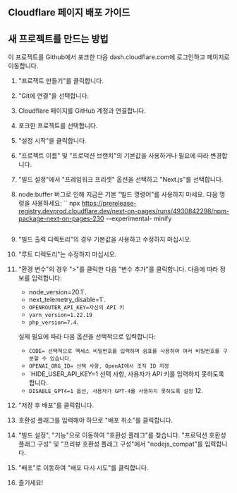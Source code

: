 ## Cloudflare 페이지 배포 가이드

## 새 프로젝트를 만드는 방법
이 프로젝트를 Github에서 포크한 다음 dash.cloudflare.com에 로그인하고 페이지로 이동합니다.

1. "프로젝트 만들기"를 클릭합니다.
2. "Git에 연결"을 선택합니다.
3. Cloudflare 페이지를 GitHub 계정과 연결합니다.
4. 포크한 프로젝트를 선택합니다.
5. "설정 시작"을 클릭합니다.
6. "프로젝트 이름" 및 "프로덕션 브랜치"의 기본값을 사용하거나 필요에 따라 변경합니다.
7. "빌드 설정"에서 "프레임워크 프리셋" 옵션을 선택하고 "Next.js"를 선택합니다.
8. node:buffer 버그로 인해 지금은 기본 "빌드 명령어"를 사용하지 마세요. 다음 명령을 사용하세요:
   ``
   npx https://prerelease-registry.devprod.cloudflare.dev/next-on-pages/runs/4930842298/npm-package-next-on-pages-230 --experimental- minify
   ```
9. "빌드 출력 디렉토리"의 경우 기본값을 사용하고 수정하지 마십시오.
10. "루트 디렉토리"는 수정하지 마십시오.
11. "환경 변수"의 경우 ">"를 클릭한 다음 "변수 추가"를 클릭합니다. 다음에 따라 정보를 입력합니다:

    - node_version=20.1`.
    - next_telemetry_disable=1`.
    - `OPENROUTER_API_KEY=자신의 API 키`
    - ``yarn_version=1.22.19``
    - ``php_version=7.4``.

    실제 필요에 따라 다음 옵션을 선택적으로 입력합니다:

    - `CODE= 선택적으로 액세스 비밀번호를 입력하며 쉼표를 사용하여 여러 비밀번호를 구분할 수 있습니다`.
    - `OPENAI_ORG_ID= 선택 사항, OpenAI에서 조직 ID 지정`
    - `HIDE_USER_API_KEY=1 선택 사항, 사용자가 API 키를 입력하지 못하도록 합니다.
    - `DISABLE_GPT4=1 옵션, 사용자가 GPT-4를 사용하지 못하도록 설정` 12.
    
12. "저장 후 배포"를 클릭합니다.
13. 호환성 플래그를 입력해야 하므로 "배포 취소"를 클릭합니다.
14. "빌드 설정", "기능"으로 이동하여 "호환성 플래그"를 찾습니다.
"프로덕션 호환성 플래그 구성" 및 "프리뷰 호환성 플래그 구성"에서 "nodejs_compat"를 입력합니다.
16. "배포"로 이동하여 "배포 다시 시도"를 클릭합니다.
17. 즐기세요!